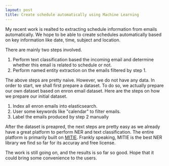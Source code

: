 ```yaml
---
layout: post
title: Create schedule automatically using Machine Learning
---
```


My recent work is realted to extracting schedule information from emails automatically. We hope to be able to create schedules automatically based on
key information like date, time, subject and location.

There are mainly two steps involved.  

1. Perform text classification based the incoming email and determine whether this email is related to schedule or not.    
2. Perform named entity extraction on the emails filtered by step 1.

The above steps are pretty naive. However, we do not have any data. In order to start, we shall first prepare a dataset. To do so, we actually prepare our own dataset based on enron email dataset. Here are the steps on how we prepare our initial dataset.  

1. Index all enron emails into elasticsearch.  
2. User some keywords like "calendar" to filter emails.  
3. Label the emails produced by step 2 manually  

After the dataset is preapred, the next steps are pretty easy as we already have a great platform to perform NER and text classification. The entire
platform is primarily built on [MITIE](https://github.com/mit-nlp/MITIE). Frankly speaking, MITIE is the best NER library we find so far for its accuray and free license.

The work is still going on, and the results is so far so good. Hope that it could bring some convenience to the users.

